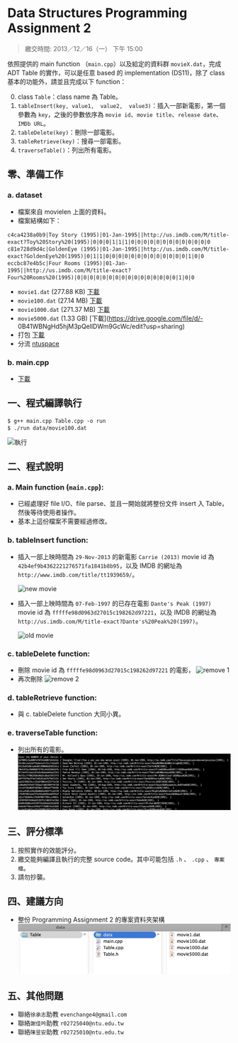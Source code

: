 # Data Structures Programming Assignment 2
> 繳交時間: 2013／12／16（一） 下午 15:00

依照提供的 main function （`main.cpp`）以及給定的資料群 `movieX.dat`，完成 ADT Table 的實作，可以是任意 based 的 implementation (DS11)，除了 class 基本的功能外，請並且完成以下 function：

0. class `Table`：class name 為 Table。
1. `tableInsert(key, value1,  value2,  value3)`：插入一部新電影，第一個參數為 `key`，之後的參數依序為 `movie id`、`movie title`、`release date`、`IMDb URL`。
2. `tableDelete(key)`：刪除一部電影。
3. `tableRetrieve(key)`：搜尋一部電影。
4. `traverseTable()`：列出所有電影。

## 零、準備工作
### a. dataset 
- 檔案來自 movielen 上面的資料。
- 檔案結構如下：

```
c4ca4238a0b9|Toy Story (1995)|01-Jan-1995||http://us.imdb.com/M/title-exact?Toy%20Story%20(1995)|0|0|0|1|1|1|0|0|0|0|0|0|0|0|0|0|0|0|0
c81e728d9d4c|GoldenEye (1995)|01-Jan-1995||http://us.imdb.com/M/title-exact?GoldenEye%20(1995)|0|1|1|0|0|0|0|0|0|0|0|0|0|0|0|0|1|0|0
eccbc87e4b5c|Four Rooms (1995)|01-Jan-1995||http://us.imdb.com/M/title-exact?Four%20Rooms%20(1995)|0|0|0|0|0|0|0|0|0|0|0|0|0|0|0|0|1|0|0
```

- `movie1.dat` (277.88 KB) [下載](https://drive.google.com/file/d/0B41WBNgHd5hjV3lKTTRyU1pfLW8/edit?usp=sharing) 
- `movie100.dat` (27.14 MB) [下載](https://drive.google.com/file/d/0B41WBNgHd5hjUEEzYXdpcm9QRGc/edit?usp=sharing)
- `movie1000.dat` (271.37 MB) [下載](https://drive.google.com/file/d/0B41WBNgHd5hjVnI2cGYtVzh6QWc/edit?usp=sharing)
- `movie5000.dat` (1.33 GB) [下載](https://drive.google.com/file/d/- 0B41WBNgHd5hjM3pQellDWm9GcWc/edit?usp=sharing)
- 打包 [下載](https://drive.google.com/folderview?id=0B41WBNgHd5hjZF9YS0cwMms3VXM&usp=sharing)
- 分流 [ntuspace](https://www.space.ntu.edu.tw/navigate/s/768D9E47E9F149859F0CE47FA13DA878QQY)

### b. main.cpp
- [下載](https://raw.github.com/evenchange4/102-1_DS_PA2_ADT-Table/master/main.cpp)

## 一、程式編譯執行

```
$ g++ main.cpp Table.cpp -o run
$ ./run data/movie100.dat
```
    
![執行](https://raw.github.com/evenchange4/102-1_DS_PA2_ADT-Table/master/image/%E5%9F%B7%E8%A1%8C.png)

## 二、程式說明
### a. Main function (`main.cpp`):
- 已經處理好 file I/O、file parse、並且一開始就將整份文件 insert 入 Table，然後等待使用者操作。
- 基本上這份檔案不需要經過修改。

### b. tableInsert function:

- 插入一部上映時間為 `29-Nov-2013` 的新電影 `Carrie (2013)` movie id 為 `42b4ef9b4362221276571fa1841b8b95`，以及 IMDB 的網址為 `http://www.imdb.com/title/tt1939659/`。

    ![new movie](https://raw.github.com/evenchange4/102-1_DS_PA2_ADT-Table/master/image/insert%20new%20movie.png)

- 插入一部上映時間為 `07-Feb-1997` 的已存在電影 `Dante's Peak (1997)` movie id 為 `fffffe98d0963d27015c198262d97221`，以及 IMDB 的網址為 `http://us.imdb.com/M/title-exact?Dante's%20Peak%20(1997)`。

    ![old movie](https://raw.github.com/evenchange4/102-1_DS_PA2_ADT-Table/master/image/insert%20old%20movie.png)

### c. tableDelete function:
- 刪除 movie id 為 `fffffe98d0963d27015c198262d97221` 的電影，
    ![remove 1](https://raw.github.com/evenchange4/102-1_DS_PA2_ADT-Table/master/image/remove1.png)
- 再次刪除
    ![remove 2](https://raw.github.com/evenchange4/102-1_DS_PA2_ADT-Table/master/image/remove2.png)    

### d. tableRetrieve function:
 - 與 c. tableDelete function 大同小異。

### e. traverseTable function:
- 列出所有的電影。
    ![list](https://github.com/evenchange4/102-1_DS_PA2_ADT-Table/raw/master/image/list.png)
    

## 三、評分標準
1. 按照實作的效能評分。
2. 繳交能夠編譯且執行的完整 source code。其中可能包括 `.h` 、 `.cpp` 、 `專案檔`。
3. 請勿抄襲。

## 四、建議方向
- 整份 Programming Assignment 2 的專案資料夾架構
    ![架構](https://github.com/evenchange4/102-1_DS_PA2_ADT-Table/raw/master/image/project%20%E6%9E%B6%E6%A7%8B.png)

## 五、其他問題
- 聯絡`徐承志`助教 `evenchange4@gmail.com`
- 聯絡`謝佳吟`助教 `r02725040@ntu.edu.tw`
- 聯絡`陳昱安`助教 `r02725010@ntu.edu.tw`